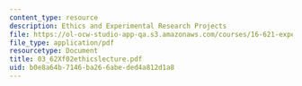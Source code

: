 ```yaml
---
content_type: resource
description: Ethics and Experimental Research Projects
file: https://ol-ocw-studio-app-qa.s3.amazonaws.com/courses/16-621-experimental-projects-i-spring-2003/b0e8a64b7146ba266abeded4a812d1a8_03_62Xf02ethicslecture.pdf
file_type: application/pdf
resourcetype: Document
title: 03_62Xf02ethicslecture.pdf
uid: b0e8a64b-7146-ba26-6abe-ded4a812d1a8
---
```

